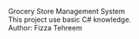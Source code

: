 Grocery Store Management System <br>
This project use basic C# knowledge.<br>
Author: Fizza Tehreem

